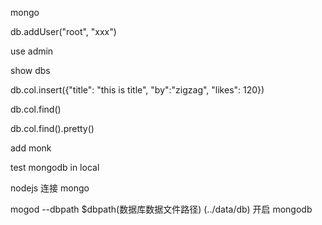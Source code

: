 mongo

db.addUser("root", "xxx")

use admin

show dbs

db.col.insert({"title": "this is title", "by":"zigzag", "likes": 120})

db.col.find()

db.col.find().pretty() 

add monk

test mongodb in local

nodejs 连接 mongo

mogod --dbpath $dbpath(数据库数据文件路径) (../data/db)  开启 mongodb 


